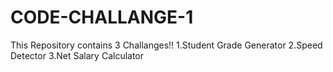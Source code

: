 # CODE-CHALLANGE-1

This Repository contains 3 Challanges!!
1.Student Grade Generator
2.Speed Detector
3.Net Salary Calculator
